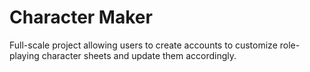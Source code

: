 # Character Maker

Full-scale project allowing users to create accounts to customize role-playing character sheets and update them accordingly.
